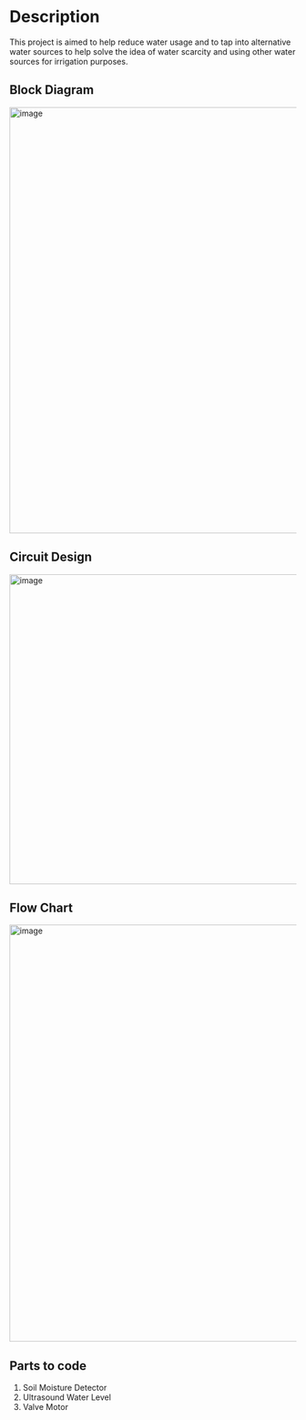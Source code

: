 #  Description

This project is aimed to help reduce water usage and to tap into alternative water sources to help solve the idea of water scarcity and using other water sources for irrigation purposes.

## Block Diagram

<img width="748" alt="image" src="https://github.com/user-attachments/assets/667d2610-0152-4b08-96e2-f42efc12af71" />


## Circuit Design

<img width="544" alt="image" src="https://github.com/user-attachments/assets/20c0439a-d0af-4409-8bd1-1548f237b93e" />

## Flow Chart

<img width="732" alt="image" src="https://github.com/user-attachments/assets/1d2a64a0-5de5-4bd7-82d0-a7d127b734c6" />


## Parts to code 
1. Soil Moisture Detector
2. Ultrasound Water Level
3. Valve Motor

